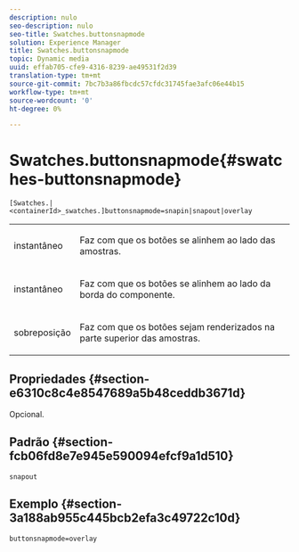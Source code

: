 ```yaml
---
description: nulo
seo-description: nulo
seo-title: Swatches.buttonsnapmode
solution: Experience Manager
title: Swatches.buttonsnapmode
topic: Dynamic media
uuid: effab705-cfe9-4316-8239-ae49531f2d39
translation-type: tm+mt
source-git-commit: 7bc7b3a86fbcdc57cfdc31745fae3afc06e44b15
workflow-type: tm+mt
source-wordcount: '0'
ht-degree: 0%

---
```



# Swatches.buttonsnapmode{#swatches-buttonsnapmode}

`[Swatches.|<containerId>_swatches.]buttonsnapmode=snapin|snapout|overlay`

<table id="table_4322E3ECE9354016B891F5E7A35D6A2A"> 
 <tbody> 
  <tr> 
   <td> <p> <span class="codeph"> <span class="varname"> instantâneo</span> </span> </p> </td> 
   <td> <p>Faz com que os botões se alinhem ao lado das amostras. </p> </td> 
  </tr> 
  <tr> 
   <td> <p> <span class="codeph"> <span class="varname"> instantâneo</span> </span> </p> </td> 
   <td> <p>Faz com que os botões se alinhem ao lado da borda do componente. </p> </td> 
  </tr> 
  <tr> 
   <td> <p> <span class="codeph"> <span class="varname"> sobreposição</span> </span> </p> </td> 
   <td> <p>Faz com que os botões sejam renderizados na parte superior das amostras. </p> </td> 
  </tr> 
 </tbody> 
</table>

## Propriedades {#section-e6310c8c4e8547689a5b48ceddb3671d}

Opcional.

## Padrão {#section-fcb06fd8e7e945e590094efcf9a1d510}

`snapout`

## Exemplo {#section-3a188ab955c445bcb2efa3c49722c10d}

`buttonsnapmode=overlay`
